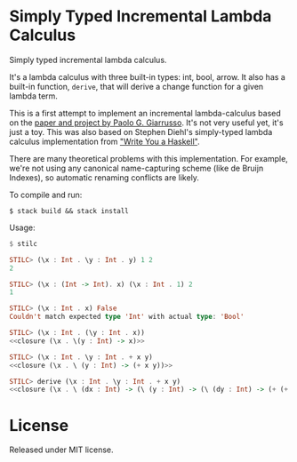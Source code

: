 Simply Typed Incremental Lambda Calculus
============================

Simply typed incremental lambda calculus.

It's a lambda calculus with three built-in types: int, bool, arrow. It also has a built-in function, `derive`, that will derive a change function for a given lambda term.

This is a first attempt to implement an incremental lambda-calculus based on the [paper and project by Paolo G. Giarrusso](http://inc-lc.github.io/). It's not very useful yet, it's just a toy. This was also based on Stephen Diehl's simply-typed lambda calculus implementation from ["Write You a Haskell"](http://dev.stephendiehl.com/fun/).

There are many theoretical problems with this implementation. For example, we're not using any canonical name-capturing scheme (like de Bruijn Indexes), so automatic renaming conflicts are likely.

To compile and run:

```shell
$ stack build && stack install
```

Usage:

```haskell
$ stilc

STILC> (\x : Int . \y : Int . y) 1 2
2

STILC> (\x : (Int -> Int). x) (\x : Int . 1) 2
1

STILC> (\x : Int . x) False
Couldn't match expected type 'Int' with actual type: 'Bool'

STILC> (\x : Int . (\y : Int . x))
<<closure (\x . \(y : Int) -> x)>>

STILC> (\x : Int . \y : Int . + x y)
<<closure (\x . \ (y : Int) -> (+ x y))>>

STILC> derive (\x : Int . \y : Int . + x y)
<<closure (\x . \ (dx : Int) -> (\ (y : Int) -> (\ (dy : Int) -> (+ (+ x y) (+ dx dy)))))>>
```

License
=======

Released under MIT license.
